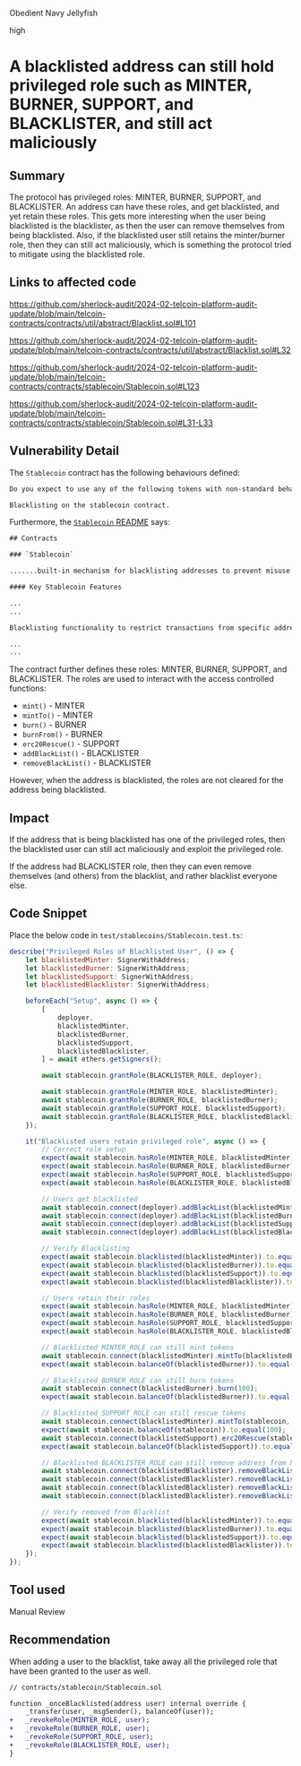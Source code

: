 Obedient Navy Jellyfish

high

# A blacklisted address can still hold privileged role such as MINTER, BURNER, SUPPORT, and BLACKLISTER, and still act maliciously

## Summary
The protocol has privileged roles: MINTER, BURNER, SUPPORT, and BLACKLISTER. An address can have these roles, and get blacklisted, and yet retain these roles. This gets more interesting when the user being blacklisted is the blacklister, as then the user can remove themselves from being blacklisted. Also, if the blacklisted user still retains the minter/burner role, then they can still act maliciously, which is something the protocol tried to mitigate using the blacklisted role.

## Links to affected code

https://github.com/sherlock-audit/2024-02-telcoin-platform-audit-update/blob/main/telcoin-contracts/contracts/util/abstract/Blacklist.sol#L101

https://github.com/sherlock-audit/2024-02-telcoin-platform-audit-update/blob/main/telcoin-contracts/contracts/util/abstract/Blacklist.sol#L32

https://github.com/sherlock-audit/2024-02-telcoin-platform-audit-update/blob/main/telcoin-contracts/contracts/stablecoin/Stablecoin.sol#L123

https://github.com/sherlock-audit/2024-02-telcoin-platform-audit-update/blob/main/telcoin-contracts/contracts/stablecoin/Stablecoin.sol#L31-L33

## Vulnerability Detail
The `Stablecoin` contract has the following behaviours defined:

```txt
Do you expect to use any of the following tokens with non-standard behaviour with the smart contracts?

Blacklisting on the stablecoin contract.
```

Furthermore, the [`Stablecoin` README](https://github.com/sherlock-audit/2024-02-telcoin-platform-audit-update/blob/main/telcoin-contracts/contracts/stablecoin/README.md) says:

```txt
## Contracts

### `Stablecoin`

.......built-in mechanism for blacklisting addresses to prevent misuse.

#### Key Stablecoin Features

...
...

Blacklisting functionality to restrict transactions from specific addresses.

...
...
```

The contract further defines these roles: MINTER, BURNER, SUPPORT, and BLACKLISTER. The roles are used to interact with the access controlled functions:
* `mint()` - MINTER
* `mintTo()` - MINTER
* `burn()` - BURNER
* `burnFrom()` - BURNER
* `erc20Rescue()` - SUPPORT
* `addBlackList()` - BLACKLISTER
* `removeBlackList()` - BLACKLISTER


However, when the address is blacklisted, the roles are not cleared for the address being blacklisted.

## Impact

If the address that is being blacklisted has one of the privileged roles, then the blacklisted user can still act maliciously and exploit the privileged role.

If the address had BLACKLISTER role, then they can even remove themselves (and others) from the blacklist, and rather blacklist everyone else.

## Code Snippet
Place the below code in `test/stablecoins/Stablecoin.test.ts`:

```javascript
describe("Privileged Roles of Blacklisted User", () => {
    let blacklistedMinter: SignerWithAddress;
    let blacklistedBurner: SignerWithAddress;
    let blacklistedSupport: SignerWithAddress;
    let blacklistedBlacklister: SignerWithAddress;

    beforeEach("Setup", async () => {
        [
            deployer,
            blacklistedMinter,
            blacklistedBurner,
            blacklistedSupport,
            blacklistedBlacklister,
        ] = await ethers.getSigners();

        await stablecoin.grantRole(BLACKLISTER_ROLE, deployer);

        await stablecoin.grantRole(MINTER_ROLE, blacklistedMinter);
        await stablecoin.grantRole(BURNER_ROLE, blacklistedBurner);
        await stablecoin.grantRole(SUPPORT_ROLE, blacklistedSupport);
        await stablecoin.grantRole(BLACKLISTER_ROLE, blacklistedBlacklister);
    });

    it("Blacklisted users retain privileged role", async () => {
        // Correct role setup
        expect(await stablecoin.hasRole(MINTER_ROLE, blacklistedMinter)).to.equal(true);
        expect(await stablecoin.hasRole(BURNER_ROLE, blacklistedBurner)).to.equal(true);
        expect(await stablecoin.hasRole(SUPPORT_ROLE, blacklistedSupport)).to.equal(true);
        expect(await stablecoin.hasRole(BLACKLISTER_ROLE, blacklistedBlacklister)).to.equal(true);

        // Users get blacklisted
        await stablecoin.connect(deployer).addBlackList(blacklistedMinter);
        await stablecoin.connect(deployer).addBlackList(blacklistedBurner);
        await stablecoin.connect(deployer).addBlackList(blacklistedSupport);
        await stablecoin.connect(deployer).addBlackList(blacklistedBlacklister);

        // Verify Blacklisting
        expect(await stablecoin.blacklisted(blacklistedMinter)).to.equal(true);
        expect(await stablecoin.blacklisted(blacklistedBurner)).to.equal(true);
        expect(await stablecoin.blacklisted(blacklistedSupport)).to.equal(true);
        expect(await stablecoin.blacklisted(blacklistedBlacklister)).to.equal(true);

        // Users retain their roles
        expect(await stablecoin.hasRole(MINTER_ROLE, blacklistedMinter)).to.equal(true);
        expect(await stablecoin.hasRole(BURNER_ROLE, blacklistedBurner)).to.equal(true);
        expect(await stablecoin.hasRole(SUPPORT_ROLE, blacklistedSupport)).to.equal(true);
        expect(await stablecoin.hasRole(BLACKLISTER_ROLE, blacklistedBlacklister)).to.equal(true);

        // Blacklisted MINTER_ROLE can still mint tokens
        await stablecoin.connect(blacklistedMinter).mintTo(blacklistedBurner, 100);
        expect(await stablecoin.balanceOf(blacklistedBurner)).to.equal(100);

        // Blacklisted BURNER_ROLE can still burn tokens
        await stablecoin.connect(blacklistedBurner).burn(100);
        expect(await stablecoin.balanceOf(blacklistedBurner)).to.equal(0);

        // Blacklisted SUPPORT_ROLE can still rescue tokens
        await stablecoin.connect(blacklistedMinter).mintTo(stablecoin, 100);
        expect(await stablecoin.balanceOf(stablecoin)).to.equal(100);
        await stablecoin.connect(blacklistedSupport).erc20Rescue(stablecoin, blacklistedSupport, 100);
        expect(await stablecoin.balanceOf(blacklistedSupport)).to.equal(100);

        // Blacklisted BLACKLISTER_ROLE can still remove address from blacklist, including self
        await stablecoin.connect(blacklistedBlacklister).removeBlackList(blacklistedMinter);
        await stablecoin.connect(blacklistedBlacklister).removeBlackList(blacklistedBurner);
        await stablecoin.connect(blacklistedBlacklister).removeBlackList(blacklistedSupport);
        await stablecoin.connect(blacklistedBlacklister).removeBlackList(blacklistedBlacklister);

        // Verify removed from Blacklist
        expect(await stablecoin.blacklisted(blacklistedMinter)).to.equal(false);
        expect(await stablecoin.blacklisted(blacklistedBurner)).to.equal(false);
        expect(await stablecoin.blacklisted(blacklistedSupport)).to.equal(false);
        expect(await stablecoin.blacklisted(blacklistedBlacklister)).to.equal(false);
    });
});
```

## Tool used

Manual Review

## Recommendation

When adding a user to the blacklist, take away all the privileged role that have been granted to the user as well.

```diff
// contracts/stablecoin/Stablecoin.sol

function _onceBlacklisted(address user) internal override {
    _transfer(user, _msgSender(), balanceOf(user));
+   _revokeRole(MINTER_ROLE, user);
+   _revokeRole(BURNER_ROLE, user);
+   _revokeRole(SUPPORT_ROLE, user);
+   _revokeRole(BLACKLISTER_ROLE, user);
}
```